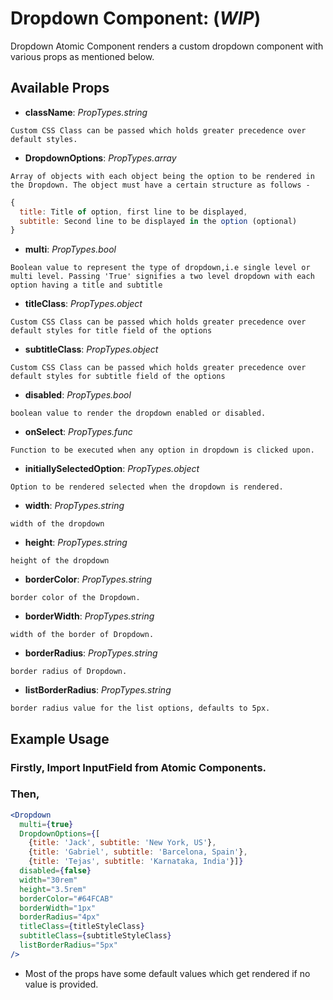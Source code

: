 # Dropdown Component: (**_WIP_**)

Dropdown Atomic Component renders a custom dropdown component with various props as mentioned below.

## Available Props

* **className**: *PropTypes.string* 

```Custom CSS Class can be passed which holds greater precedence over default styles.```

* **DropdownOptions**: *PropTypes.array*

```Array of objects with each object being the option to be rendered in the Dropdown. The object must have a certain structure as follows - ```

``` jsx
{
  title: Title of option, first line to be displayed,
  subtitle: Second line to be displayed in the option (optional)
}
```

* **multi**: *PropTypes.bool*

```Boolean value to represent the type of dropdown,i.e single level or multi level. Passing 'True' signifies a two level dropdown with each option having a title and subtitle```

* **titleClass**: *PropTypes.object*

```Custom CSS Class can be passed which holds greater precedence over default styles for title field of the options```

* **subtitleClass**: *PropTypes.object*

```Custom CSS Class can be passed which holds greater precedence over default styles for subtitle field of the options```

* **disabled**: *PropTypes.bool*

```boolean value to render the dropdown enabled or disabled.```

* **onSelect**: *PropTypes.func*

```Function to be executed when any option in dropdown is clicked upon.```

* **initiallySelectedOption**: *PropTypes.object*

```Option to be rendered selected when the dropdown is rendered.```

* **width**: *PropTypes.string*

```width of the dropdown```

* **height**: *PropTypes.string*

```height of the dropdown```

* **borderColor**: *PropTypes.string*

```border color of the Dropdown.```

* **borderWidth**: *PropTypes.string*

```width of the border of Dropdown.```

* **borderRadius**: *PropTypes.string* 

```border radius of Dropdown.```

* **listBorderRadius**: *PropTypes.string*

```border radius value for the list options, defaults to 5px.```


## Example Usage

### Firstly, Import InputField from Atomic Components.

### Then,

``` jsx
<Dropdown 
  multi={true}
  DropdownOptions={[
    {title: 'Jack', subtitle: 'New York, US'},
    {title: 'Gabriel', subtitle: 'Barcelona, Spain'},
    {title: 'Tejas', subtitle: 'Karnataka, India'}]}
  disabled={false} 
  width="30rem" 
  height="3.5rem" 
  borderColor="#64FCAB" 
  borderWidth="1px" 
  borderRadius="4px" 
  titleClass={titleStyleClass}
  subtitleClass={subtitleStyleClass}
  listBorderRadius="5px"
/>
```

* Most of the props have some default values which get rendered if no value is provided. 